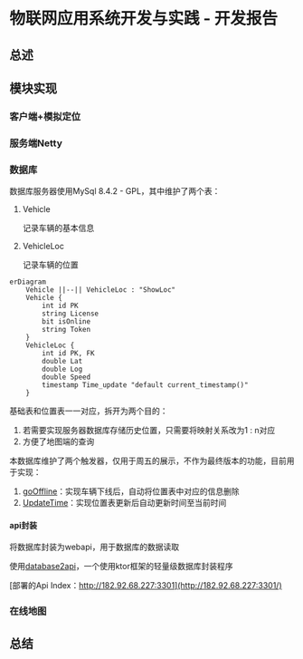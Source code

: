 # 物联网应用系统开发与实践 - 开发报告

## 总述

## 模块实现

### 客户端+模拟定位

### 服务端Netty

### 数据库

数据库服务器使用MySql 8.4.2 - GPL，其中维护了两个表：

1. Vehicle

    记录车辆的基本信息

2. VehicleLoc

    记录车辆的位置

``` mermaid
erDiagram
    Vehicle ||--|| VehicleLoc : "ShowLoc"
    Vehicle {
        int id PK
        string License
        bit isOnline
        string Token
    }
    VehicleLoc {
        int id PK, FK
        double Lat
        double Log
        double Speed
        timestamp Time_update "default current_timestamp()"
    }
```

基础表和位置表一一对应，拆开为两个目的：

1. 若需要实现服务器数据库存储历史位置，只需要将映射关系改为1 : n对应
2. 方便了地图端的查询

本数据库维护了两个触发器，仅用于周五的展示，不作为最终版本的功能，目前用于实现：

1. [goOffline](../sql/Trigger-LocGoOffline.sql)：实现车辆下线后，自动将位置表中对应的信息删除
2. [UpdateTime](../sql/Trigger-LocUpdateTime.sql)：实现位置表更新后自动更新时间至当前时间

#### api封装

将数据库封装为webapi，用于数据库的数据读取

使用[database2api](https://github.com/mrhuo/database2api)，一个使用ktor框架的轻量级数据库封装程序

[部署的Api Index：http://182.92.68.227:3301](http://182.92.68.227:3301/)

### 在线地图

## 总结
